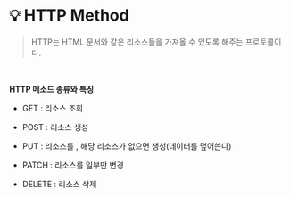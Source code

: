 # 💡 **HTTP Method**

> HTTP는 HTML 문서와 같은 리소스들을 가져올 수 있도록 해주는 프로토콜이다.

<br>

**HTTP 메소드 종류와 특징**

- GET : 리소스 조회

- POST : 리소스 생성

- PUT : 리소스를 , 해당 리소스가 없으면 생성(데이터를 덮어쓴다)

- PATCH : 리소스를 일부만 변경

- DELETE : 리소스 삭제
